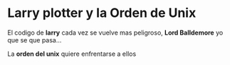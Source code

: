 # Larry plotter y la Orden de Unix

El codigo de **larry** cada vez se vuelve mas peligroso, **Lord Balldemore** yo que se
que pasa...

La **orden del unix** quiere enfrentarse a ellos